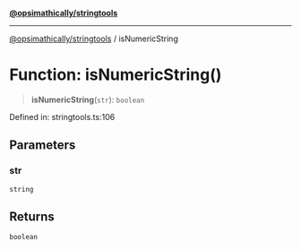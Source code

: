 [**@opsimathically/stringtools**](../README.md)

***

[@opsimathically/stringtools](../README.md) / isNumericString

# Function: isNumericString()

> **isNumericString**(`str`): `boolean`

Defined in: stringtools.ts:106

## Parameters

### str

`string`

## Returns

`boolean`
